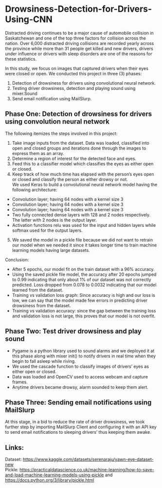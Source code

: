 # Drowsiness-Detection-for-Drivers-Using-CNN

Distracted driving continues to be a major cause of automobile collision in Saskatchewan and one
of the top three factors for collision across the nation. Over 6,000 distracted driving collisions are
recorded yearly across the province while more than 31 people get killed and new drivers, drivers
under influence or drivers with sleep disorders are one of the reasons for these statistics.

In this study, we focus on images that captured drivers when their eyes were closed or open.
We conducted this project in three (3) phases:

1. Detection of drowsiness for drivers using convolutional neural network.   
2. Testing driver drowsiness, detection and playing sound using mixer.Sound      
3. Send email notification using MailSlurp.    


## Phase One: Detection of drowsiness for drivers using convolution neural network
The following itemizes the steps involved in this project:

1. Take image inputs from the dataset. Data was loaded, classified into open and closed groups and iterations done through the images
to express them as an array.      
2. Determine a region of interest for the detected face and eyes.
3. Feed this to a classifier model which classifies the eyes as either open or closed.
4. Keep track of how much time has elapsed with the person’s eyes open or closed and classify the person as either drowsy or not.     
We used Keras to build a convolutional neural network model having the following architecture:   
  * Convolution layer; having 64 nodes with a kernel size 3    
  * Convolution layer; having 64 nodes with a kernel size 3    
  * Convolution layer; having 64 nodes with a kernel size 3   
  * Two fully connected dense layers with 128 and 2 nodes respectively. The latter with 2 nodes is the output layer.    
  * Activation functions relu was used for the input and hidden layers while softmax used for the output layers.     
5. We saved the model in a pickle file because we did not want to retrain our model when we needed it since it takes longer time to train machine learning models having large datasets.   

Conclusion:
* After 5 epochs, our model fit on the train dataset with a 96% accuracy.
* Using the saved pickle file model, the accuracy after 20 epochs jumped to 0.99 indicating that only about 1% of our dataset was not correctly predicted. Loss dropped from 0.078 to 0.0032 indicating that our model learned from the dataset.
* Training vs validation loss graph: Since accuracy is high and our loss is low, we can say that the model made few errors in predicting driver drowsiness from the dataset.
* Training vs validation accuracy: since the gap between the training loss and validation loss is not large, this proves that our model is not overfit.

## Phase Two: Test driver drowsiness and play sound

* Pygame is a python library used to sound alarms and we deployed it at this phase along with mixer init() to notify drivers in real time when they begin to fall asleep while riving.     
* We used the cascade function to classify images of drivers’ eyes as either open or closed.    
* Data was loaded and OpenCV used to access webcam and capture frames.   
* Anytime drivers became drowsy, alarm sounded to keep them alert.   

## Phase Three: Sending email notifications using MailSlurp

At this stage, in a bid to reduce the rate of driver drowsiness, we took further step by importing MailSlurp Client and configuring it with an API key to send email notifications to sleeping drivers’ thus keeping them awake. 


## Links:

Dataset: https://www.kaggle.com/datasets/serenaraju/yawn-eye-dataset-new     
Pickle: https://practicaldatascience.co.uk/machine-learning/how-to-save-and-load-machine-learning-models-using-pickle and https://docs.python.org/3/library/pickle.html
